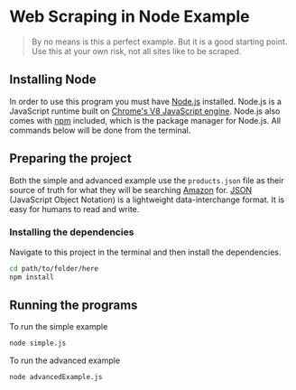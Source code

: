# Web Scraping in Node Example

> By no means is this a perfect example. But it is a good starting point. Use this at your own risk, not all sites like to be scraped.

## Installing Node

In order to use this program you must have [Node.js](https://nodejs.org) installed. Node.js is a JavaScript runtime built on [Chrome's V8 JavaScript engine](https://v8.dev/). Node.js also comes with [npm](https://www.npmjs.com/) included, which is the package manager for Node.js. All commands below will be done from the terminal.

## Preparing the project

Both the simple and advanced example use the `products.json` file as their source of truth for what they will be searching [Amazon](https://www.amazon.com/) for. [JSON](https://www.json.org/json-en.html) (JavaScript Object Notation) is a lightweight data-interchange format. It is easy for humans to read and write.

### Installing the dependencies

Navigate to this project in the terminal and then install the dependencies.

```sh
cd path/to/folder/here
npm install
```

## Running the programs

To run the simple example

```sh
node simple.js
```

To run the advanced example

```sh
node advancedExample.js
```
